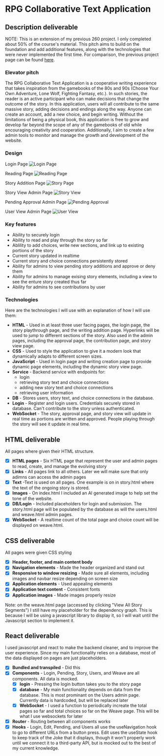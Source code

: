 # RPG Collaborative Text Application

## Description deliverable

NOTE: This is an extension of my previous 260 project. I only completed about 50% of the course's material. This pitch aims to build on the foundation and add additional features, along with the technologies that were never implemented the first time. For comparison, the previous project page can be found [here]( https://github.com/tss67/StartUpProject).

### Elevator pitch

The RPG Collaborative Text Application is a cooperative writing experience that takes inspiration from the gamebooks of the 80s and 90s (Choose Your Own Adventure, Lone Wolf, Fighting Fantasy, etc.). In such stories, the reader is an active participant who can make decisions that change the outcome of the story. In this application, users will all contribute to the same massive story, adding decisions and endings along the way. Anyone can create an account, add a new choice, and begin writing. Without the limitations of being a physical book, this application is free to grow and develop far beyond the scope of any of the gamebooks of old while encouraging creativity and cooperation. Additionally, I aim to create a few admin tools to monitor and manage the growth and development of the website.

### Design

Login Page
![Login Page](/Page%20Mock-Ups/LoginPage.PNG)

Reading Page
![Reading Page](/Page%20Mock-Ups/ReadingPage.PNG)

Story Addition Page
![Story Page](/Page%20Mock-Ups/StoryAdditionPage.PNG)

Story View Admin Page
![Story View](/Page%20Mock-Ups/StoryView.PNG)

Pending Approval Admin Page
![Pending Approval](/Page%20Mock-Ups/PendingApproval.PNG)

User View Admin Page
![User View](/Page%20Mock-Ups/UserView.PNG)

### Key features

- Ability to securely login
- Ability to read and play through the story so far
- Ablility to add choices, write new sections, and link up to existing portions of the story 
- Current story updated in realtime
- Current story and choice connections persistently stored
- Ability for admins to view pending story additions and approve or deny them
- Ability for admins to manage exising story elements, including a view to see the enture story created thus far
- Ability for admins to see contributions by user

### Technologies

Here are the technologies I will use with an explanation of how I will use them:

- **HTML** - Used in at least three user facing pages, the login page, the story playthrough page, and the writing addition page. Hyperlinks will be used to jump to different sections of the story. Also used in the admin pages, including the approval page, the contribution page, and story view page.
- **CSS** - Used to style the application to give it a modern look that dynamically adapts to different screen sizes.
- **JavaScript** - Used in login page and writing creation page to provide dynamic page elements, including the dynamic story view page.
- **Service** - Backend service with endpoints for:
  - login
  - retrieving story text and choice connections
  - adding new story text and choice connections
  - retrieving user information
- **DB** - Stores users, story text, and choice connections in the database.
- **Login** - Register and login users. Credentials securely stored in database. Can't contribute to the story unless authenticated.
- **WebSocket** - The story, approval page, and story view will update in real time as portions are written and approved. People playing through the story will see it update in real time.

## HTML deliverable

All pages where given their HTML structure.

- [x] **HTML pages** - Six HTML page that represent the user and admin pages to read, create, and manage the evolving story
- [x] **Links** - All pages link to all others. Later we will make sure that only adimns can access the admin pages
- [x] **Text** -Text is used on all pages. One example is on in story.html where the text of the ongoing story is stored.
- [x] **Images** - On index.html I included an AI generated image to help set the tone of the website.
- [x] **DB/Login** - Included placeholders for login and submission. The story.html page will be populated by the database as will the users.html and weave.html admin pages.
- [x] **WebSocket** -  A realtime count of the total page and choice count will be displayed on weave.html.

## CSS deliverable

All pages were given CSS styling

- [x] **Header, footer, and main content body**
- [x] **Navigation elements** - Made the header organized and stand out
- [x] **Responsive to window resizing** - Made sure all elements, including images and navbar resize depending on screen size
- [x] **Application elements** - Used appealing elements
- [x] **Application text content** - Consistent fonts
- [x] **Application images** - Made images properly resize

Note: on the weave.html page (accessed by clicking "View All Story Segments") I still have my placeholder for the dependency graph. This is because I will be using a javascript library to display it, so I will wait until the Javascript section to implement it.

## React deliverable

I used javascript and react to make the backend cleaner, and to improve the user experience. Since my main functionality relies on a database, most of the data displayed on pages are just placeholders.

- [x] **Bundled and transpiled** - Did this
- [x] **Components** - Login, Pending, Story, Users, and Weave are all components. All data is mocked.
  - [x] **login** - Pressing the login button takes you to the story page
  - [x] **database** - My main functionality depends on data from the database. This is most prominant on the Users admin page. Currently data is hardcoded, but will be replaced later
  - [x] **WebSocket** - I used a function to periodically increate the total pages so far and total choices so far on the Weave page. This will be what I use websockets for later
- [x] **Router** - Routing between all components works
- [x] **Hooks** - Login, Edit, Pending, and Users all use the useNavigation hook to go to different URLs from a button press. Edit uses the useState hook to keep track of the Joke that it displays, though it won't properly work until we connect it to a third-party API, but is mocked out to the best of my current knowledge.
